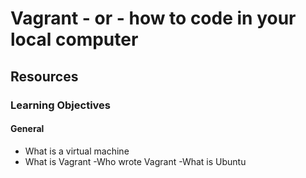 # Vagrant - or - how to code in your local computer

## Resources

### Learning Objectives

#### General ####

* What is a virtual machine
* What is Vagrant
-Who wrote Vagrant
-What is Ubuntu
